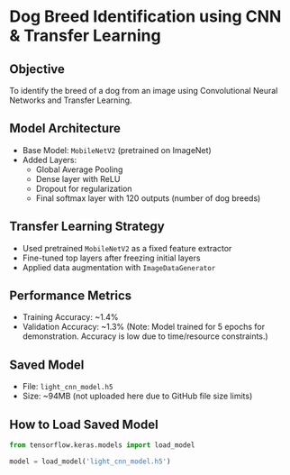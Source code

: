 # Dog Breed Identification using CNN & Transfer Learning

##  Objective
To identify the breed of a dog from an image using Convolutional Neural Networks and Transfer Learning.

##  Model Architecture
- Base Model: `MobileNetV2` (pretrained on ImageNet)
- Added Layers:
  - Global Average Pooling
  - Dense layer with ReLU
  - Dropout for regularization
  - Final softmax layer with 120 outputs (number of dog breeds)

##  Transfer Learning Strategy
- Used pretrained `MobileNetV2` as a fixed feature extractor
- Fine-tuned top layers after freezing initial layers
- Applied data augmentation with `ImageDataGenerator`

##  Performance Metrics
- Training Accuracy: ~1.4%
- Validation Accuracy: ~1.3%
(Note: Model trained for 5 epochs for demonstration. Accuracy is low due to time/resource constraints.)

##  Saved Model
- File: `light_cnn_model.h5`  
- Size: ~94MB (not uploaded here due to GitHub file size limits)

##  How to Load Saved Model

```python
from tensorflow.keras.models import load_model

model = load_model('light_cnn_model.h5')
